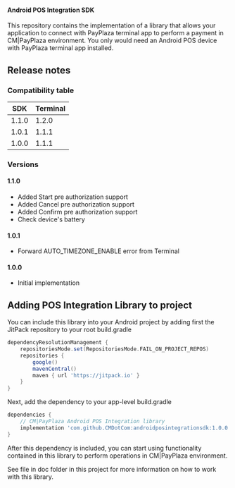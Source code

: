 #### Android POS Integration SDK

This repository contains the implementation of a library that allows your application to connect with PayPlaza terminal app to perform a payment in CM|PayPlaza environment. You only would need an Android POS device with PayPlaza terminal app installed.



## Release notes

### Compatibility table

| SDK   | Terminal |
| ----- | -------- |
| 1.1.0 | 1.2.0    |
| 1.0.1 | 1.1.1    |
| 1.0.0 | 1.1.1    |

### Versions

#### 1.1.0

* Added Start pre authorization support
* Added Cancel pre authorization support
* Added Confirm pre authorization support
* Check device's battery

#### 1.0.1

* Forward AUTO_TIMEZONE_ENABLE error from Terminal

#### 1.0.0

* Initial implementation

  

## Adding POS Integration Library to project

You can include this library into your Android project by adding first the JitPack repository to your root build.gradle

```groovy
dependencyResolutionManagement {
    repositoriesMode.set(RepositoriesMode.FAIL_ON_PROJECT_REPOS)
    repositories {
        google()
        mavenCentral()
        maven { url 'https://jitpack.io' }
    }
}
```

Next, add the dependency to your app-level build.gradle

```groovy
dependencies {
    // CM|PayPlaza Android POS Integration library
    implementation 'com.github.CMDotCom:androidposintegrationsdk:1.0.0'
}
```

After this dependency is included, you can start using functionality contained in this library to perform operations in CM|PayPlaza environment.

See file in doc folder in this project for more information on how to work with this library.

